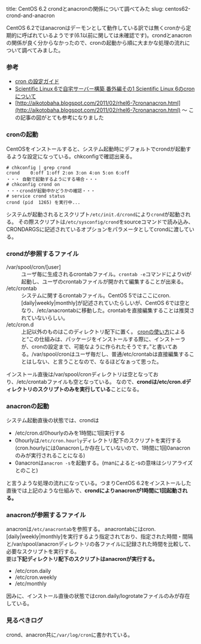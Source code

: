 title: CentOS 6.2 crondとanacronの関係について調べてみた
slug: centos62-crond-and-anacron

CentOS 6.2ではanacronはデーモンとして動作している訳では無くcronから定期的に呼ばれているようです(6.1以前に関しては未確認です)。crondとanacronの関係が良く分からなかったので、cronの起動から順に大まかな処理の流れについて調べてみました。

### 参考

* [cron の設定ガイド](http://www.express.nec.co.jp/linux/distributions/knowledge/system/crond.html)
* [Scientific Linux 6で自宅サーバー構築 番外編その1 Scientific Linux 6のcronについて](http://www.sa-sa-ki.jp/blog/2011/03/scientific-linux-6-1-scientific-linux-6-cron/)
* [http://aikotobaha.blogspot.com/2011/02/rhel6-7cronanacron.html](http://aikotobaha.blogspot.com/2011/02/rhel6-7cronanacron.html) 〜 この記事の図がとても参考になりました

### cronの起動

CentOSをインストールすると、システム起動時にデフォルトでcrondが起動するような設定になっている。chkconfigで確認出来る。

    # chkconfig | grep crond
    crond    0:off 1:off 2:on 3:on 4:on 5:on 6:off
    ・・・ 自動で起動するようにする場合・・・
    # chkconfig crond on
    ・・・crondが起動中かどうかの確認・・・
    # service crond status
    crond (pid  1265) を実行中...

システムが起動されるとスクリプト`/etc/init.d/crond`により`crond`が起動される。 その際スクリプトは`/etc/sysconfig/crond`をsourceコマンドで読み込み、CRONDARGSに記述されているオプションをパラメータとしてcrondに渡している。

### crondが参照するファイル

<dl>
  <dt>/var/spool/cron/[user]</dt>
  <dd>ユーザ毎に生成されるcrontabファイル。<code>crontab -e</code>コマンドによりviが起動し、ユーザのcrontabファイルが開かれて編集することが出来る。</dd>
  <dt>/etc/crontab</dt>
  <dd>システムに関するcrontabファイル。CentOS 5ではここにcron.[daily|weekly|monthly]が記述されていたらしいが、CentOS 6では空となり、/etc/anacrontabに移動した。crontabを直接編集することは推奨されていないらしい。</dd>
  <dt>/etc/cron.d</dt>
  <dd>上記以外のものはこのディレクトリ配下に置く。 <a href="http://homepage1.nifty.com/cra/linux/cron.html">cronの使い方</a>によると<q>この仕組みは、パッケージをインストールする際に、インストーラが、cronの設定まで、可能なように作られたそうです。</q>と書いてある。/var/spool/cronはユーザ毎だし、普通/etc/crontabは直接編集することはしない、と言うことなので、なるほどなぁって思った。</dd>
</dl>

インストール直後は/var/spool/cronディレクトリは空となっており、/etc/crontabファイルも空となっている。 なので、**crondは/etc/cron.dディレクトリのスクリプトのみを実行している**ことになる。

### anacronの起動
システム起動直後の状態では、crondは

* /etc/cron.d/0hourlyのみを1時間に1回実行する
* 0hourlyは`/etc/cron.hourly`ディレクトリ配下のスクリプトを実行する(cron.hourlyには0anacronしか存在していないので、1時間に1回0anacronのみが実行されることになる)
* 0anacronは`anacron -s`を起動する。(manによると-sの意味はシリアライズとのこと)

と言うような処理の流れになっている。つまりCentOS 6.2をインストールした直後では上記のような仕組みで、**crondによりanacronが1時間に1回起動される。**

### anacronが参照するファイル
anacronは`/etc/anacrontab`を参照する。 anacrontabにはcron.[daily|weekly|monthly]を実行するよう指定されており、指定された時間・間隔と/var/spool/anacronディレクトリの各ファイルに記録された時間を比較して、必要なスクリプトを実行する。<br />
要は**下記ディレクトリ配下のスクリプトはanacronが実行する。**

* /etc/cron.daily
* /etc/cron.weekly
* /etc/monthly

因みに、インストール直後の状態ではcron.daily/logrotateファイルのみが存在している。

### 見るべきログ
crond、anacron共に`/var/log/cron`に書かれている。
